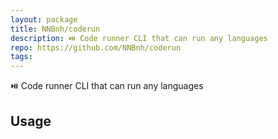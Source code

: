 ```yaml
---
layout: package
title: NNBnh/coderun
description: ⏯️ Code runner CLI that can run any languages
repo: https://github.com/NNBnh/coderun
tags:
---
```

 
⏯️ Code runner CLI that can run any languages
 
## Usage
 
